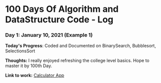 # 100 Days Of Algorithm and DataStructure Code - Log

### Day 1: January 10, 2021 (Example 1)


**Today's Progress**: Coded and Documented on BinarySearch, Bubblesort, SelectionsSort

**Thoughts:** I really enjoyed refreshing the college level basics. Hope to master it by 100th Day.

**Link to work:** [Calculator App](https://github.com/IsinghGitHub/Data-Structure)

